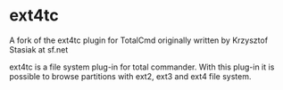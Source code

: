 # ext4tc
A fork of the ext4tc plugin for TotalCmd originally written by Krzysztof Stasiak at sf.net

ext4tc is a file system plug-in for total commander. With this plug-in it is possible to browse partitions with ext2, ext3 and ext4 file system.
